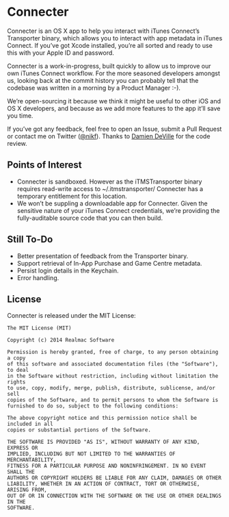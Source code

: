 Connecter
===========

Connecter is an OS X app to help you interact with iTunes Connect’s Transporter binary, which allows you to interact with app metadata in iTunes Connect. If you’ve got Xcode installed, you’re all sorted and ready to use this with your Apple ID and password.

Connecter is a work-in-progress, built quickly to allow us to improve our own iTunes Connect workflow. For the more seasoned developers amongst us, looking back at the commit history you can probably tell that the codebase was written in a morning by a Product Manager :-). 

We’re open-sourcing it because we think it might be useful to other iOS and OS X developers, and because as we add more features to the app it’ll save you time.

If you’ve got any feedback, feel free to open an Issue, submit a Pull Request or contact me on Twitter ([@nikf](https://twitter.com/nikf)). Thanks to [Damien DeVille](https://twitter.com/damiendeville) for the code review.

## Points of Interest

- Connecter is sandboxed. However as the iTMSTransporter binary requires read-write access to ~/.itmstransporter/ Connecter has a temporary entitlement for this location.
- We won’t be suppling a downloadable app for Connecter. Given the sensitive nature of your iTunes Connect credentials, we’re providing the fully-auditable source code that you can then build.

## Still To-Do

- Better presentation of feedback from the Transporter binary.
- Support retrieval of In-App Purchase and Game Centre metadata.
- Persist login details in the Keychain.
- Error handling.

## License

Connecter is released under the MIT License:

	The MIT License (MIT)

	Copyright (c) 2014 Realmac Software

	Permission is hereby granted, free of charge, to any person obtaining a copy
	of this software and associated documentation files (the "Software"), to deal
	in the Software without restriction, including without limitation the rights
	to use, copy, modify, merge, publish, distribute, sublicense, and/or sell
	copies of the Software, and to permit persons to whom the Software is
	furnished to do so, subject to the following conditions:

	The above copyright notice and this permission notice shall be included in all
	copies or substantial portions of the Software.

	THE SOFTWARE IS PROVIDED "AS IS", WITHOUT WARRANTY OF ANY KIND, EXPRESS OR
	IMPLIED, INCLUDING BUT NOT LIMITED TO THE WARRANTIES OF MERCHANTABILITY,
	FITNESS FOR A PARTICULAR PURPOSE AND NONINFRINGEMENT. IN NO EVENT SHALL THE
	AUTHORS OR COPYRIGHT HOLDERS BE LIABLE FOR ANY CLAIM, DAMAGES OR OTHER
	LIABILITY, WHETHER IN AN ACTION OF CONTRACT, TORT OR OTHERWISE, ARISING FROM,
	OUT OF OR IN CONNECTION WITH THE SOFTWARE OR THE USE OR OTHER DEALINGS IN THE
	SOFTWARE.